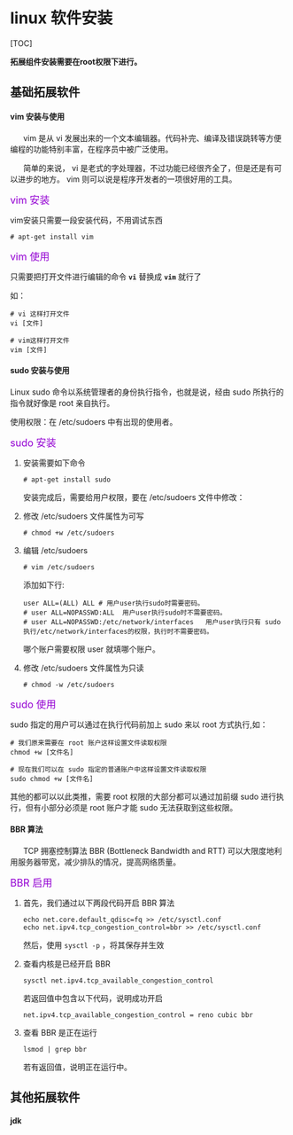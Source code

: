 # linux 软件安装

[TOC]

**拓展组件安装需要在root权限下进行。**

## 基础拓展软件

#### vim 安装与使用

$~~~~~$ vim 是从 vi 发展出来的一个文本编辑器。代码补完、编译及错误跳转等方便编程的功能特别丰富，在程序员中被广泛使用。

$~~~~~$ 简单的来说， vi 是老式的字处理器，不过功能已经很齐全了，但是还是有可以进步的地方。 vim 则可以说是程序开发者的一项很好用的工具。

<font size=4 color="DarkViolet">vim 安装</font>

vim安装只需要一段安装代码，不用调试东西

```linux
# apt-get install vim
```

<font size=4 color="DarkViolet">vim 使用</font>

只需要把打开文件进行编辑的命令 **`vi`** 替换成 **`vim`** 就行了

如：

```linux
# vi 这样打开文件
vi [文件]

# vim这样打开文件
vim [文件]
```

#### sudo 安装与使用

Linux sudo 命令以系统管理者的身份执行指令，也就是说，经由 sudo 所执行的指令就好像是 root 亲自执行。

使用权限：在 /etc/sudoers 中有出现的使用者。

<font size=4 color="DarkViolet">sudo 安装</font>

1. 安装需要如下命令

   ```linux
   # apt-get install sudo
   ```

   安装完成后，需要给用户权限，要在 /etc/sudoers 文件中修改：

2. 修改 /etc/sudoers 文件属性为可写

   ```linux
   # chmod +w /etc/sudoers
   ```

3. 编辑 /etc/sudoers

   ```linux
   # vim /etc/sudoers
   ```

   添加如下行:

   ```linux
   user ALL=(ALL) ALL # 用户user执行sudo时需要密码。
   # user ALL=NOPASSWD:ALL  用户user执行sudo时不需要密码。
   # user ALL=NOPASSWD:/etc/network/interfaces   用户user执行只有 sudo 执行/etc/network/interfaces的权限，执行时不需要密码。
   ```

   哪个账户需要权限 user 就填哪个账户。

4. 修改 /etc/sudoers 文件属性为只读

   ```linux
   # chmod -w /etc/sudoers
   ```

<font size=4 color="DarkViolet">sudo 使用</font>

sudo 指定的用户可以通过在执行代码前加上 sudo 来以 root 方式执行,如：

```linux
# 我们原来需要在 root 账户这样设置文件读取权限
chmod +w [文件名]

# 现在我们可以在 sudo 指定的普通账户中这样设置文件读取权限
sudo chmod +w [文件名]
```

其他的都可以以此类推，需要 root 权限的大部分都可以通过加前缀 sudo 进行执行，但有小部分必须是 root 账户才能 sudo 无法获取到这些权限。

#### BBR 算法

$~~~~~$ TCP 拥塞控制算法 BBR (Bottleneck Bandwidth and RTT) 可以大限度地利用服务器带宽，减少排队的情况，提高网络质量。

<font size=4 color="DarkViolet">BBR 启用</font>

1. 首先，我们通过以下两段代码开启 BBR 算法

   ```shell
   echo net.core.default_qdisc=fq >> /etc/sysctl.conf
   echo net.ipv4.tcp_congestion_control=bbr >> /etc/sysctl.conf
   ```

   然后，使用 `sysctl -p` ，将其保存并生效

2. 查看内核是已经开启 BBR

   ```shell
   sysctl net.ipv4.tcp_available_congestion_control
   ```

   若返回值中包含以下代码，说明成功开启

   ```shell
   net.ipv4.tcp_available_congestion_control = reno cubic bbr
   ```

3. 查看 BBR 是正在运行

   ```shell
   lsmod | grep bbr
   ```

   若有返回值，说明正在运行中。

## 其他拓展软件

#### jdk
